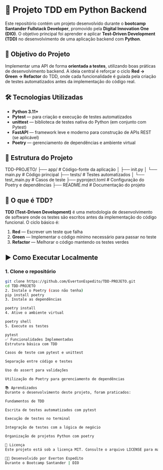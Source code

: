 # 🧪 Projeto TDD em Python Backend

Este repositório contém um projeto desenvolvido durante o **bootcamp Santander Fullstack Developer**, promovido pela **Digital Innovation One (DIO)**. O objetivo principal foi aprender e aplicar **Test-Driven Development (TDD)** no desenvolvimento de uma aplicação backend com **Python**.

## 🚀 Objetivo do Projeto

Implementar uma API de forma **orientada a testes**, utilizando boas práticas de desenvolvimento backend. A ideia central é reforçar o ciclo **Red → Green → Refactor** do TDD, onde cada funcionalidade é guiada pela criação de testes automatizados antes da implementação do código real.

## 🛠️ Tecnologias Utilizadas

- **Python 3.11+**
- **Pytest** — para criação e execução de testes automatizados
- **unittest** — biblioteca de testes nativa do Python (em conjunto com Pytest)
- **FastAPI** — framework leve e moderno para construção de APIs REST (se aplicável)
- **Poetry** — gerenciamento de dependências e ambiente virtual

## 📁 Estrutura do Projeto

TDD-PROJETO/
├── app/ # Código-fonte da aplicação
│ ├── init.py
│ └── main.py # Código principal
├── tests/ # Testes automatizados
│ └── test_main.py # Casos de teste
├── pyproject.toml # Configuração do Poetry e dependências
├── README.md # Documentação do projeto


## 🧪 O que é TDD?

**TDD (Test-Driven Development)** é uma metodologia de desenvolvimento de software onde os testes são escritos antes da implementação do código funcional. O ciclo básico é:

1. **Red** — Escrever um teste que falha
2. **Green** — Implementar o código mínimo necessário para passar no teste
3. **Refactor** — Melhorar o código mantendo os testes verdes

## ▶️ Como Executar Localmente

### 1. Clone o repositório

```bash
git clone https://github.com/EvertonEspedito/TDD-PROJETO.git
cd TDD-PROJETO
2. Instale o Poetry (caso não tenha)
pip install poetry
3. Instale as dependências

poetry install
4. Ative o ambiente virtual

poetry shell
5. Execute os testes

pytest
✅ Funcionalidades Implementadas
Estrutura básica com TDD

Casos de teste com pytest e unittest

Separação entre código e testes

Uso do assert para validações

Utilização do Poetry para gerenciamento de dependências

📚 Aprendizados
Durante o desenvolvimento deste projeto, foram praticados:

Fundamentos de TDD

Escrita de testes automatizados com pytest

Execução de testes no terminal

Integração de testes com a lógica de negócio

Organização de projetos Python com poetry

📄 Licença
Este projeto está sob a licença MIT. Consulte o arquivo LICENSE para mais detalhes.

👨‍💻 Desenvolvido por Everton Espedito
Durante o Bootcamp Santander | DIO
